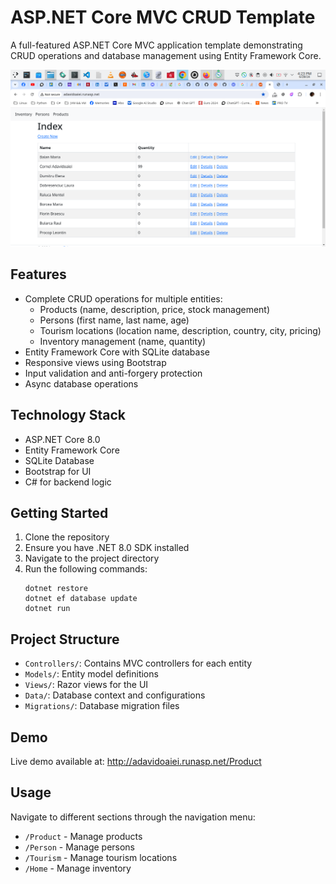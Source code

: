 # ASP.NET Core MVC CRUD Template

A full-featured ASP.NET Core MVC application template demonstrating CRUD operations and database management using Entity Framework Core.

![MVC Architecture](https://github.com/adavidoaiei/mvc_template/blob/main/mvc.png?raw=true)

## Features

- Complete CRUD operations for multiple entities:
  - Products (name, description, price, stock management)
  - Persons (first name, last name, age)
  - Tourism locations (location name, description, country, city, pricing)
  - Inventory management (name, quantity)
- Entity Framework Core with SQLite database
- Responsive views using Bootstrap
- Input validation and anti-forgery protection
- Async database operations

## Technology Stack

- ASP.NET Core 8.0
- Entity Framework Core
- SQLite Database
- Bootstrap for UI
- C# for backend logic

## Getting Started

1. Clone the repository
2. Ensure you have .NET 8.0 SDK installed
3. Navigate to the project directory
4. Run the following commands:
   ```
   dotnet restore
   dotnet ef database update
   dotnet run
   ```

## Project Structure

- `Controllers/`: Contains MVC controllers for each entity
- `Models/`: Entity model definitions
- `Views/`: Razor views for the UI
- `Data/`: Database context and configurations
- `Migrations/`: Database migration files

## Demo

Live demo available at: http://adavidoaiei.runasp.net/Product

## Usage

Navigate to different sections through the navigation menu:
- `/Product` - Manage products
- `/Person` - Manage persons
- `/Tourism` - Manage tourism locations
- `/Home` - Manage inventory
